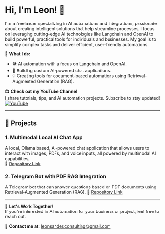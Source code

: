 # Hi, I'm Leon! 👋

I'm a freelancer specializing in AI automations and integrations, passionate about creating intelligent solutions that help streamline processes. I focus on leveraging cutting-edge AI technologies like Langchain and OpenAI to build powerful, practical tools for individuals and businesses. My goal is to simplify complex tasks and deliver efficient, user-friendly automations. 

🌟 **What I do:**
- 🛠 AI automation with a focus on Langchain and OpenAI.
- 🤖 Building custom AI-powered chat applications.
- 💡 Creating tools for document-based automations using Retrieval-Augmented Generation (RAG).

📺 **Check out my YouTube Channel**  
I share tutorials, tips, and AI automation projects. Subscribe to stay updated!  
[![YouTube](https://img.shields.io/badge/YouTube-Leon%20Explains%20AI-red)](https://www.youtube.com/@leonsaiagency)

---

## 🚀 Projects

### 1. Multimodal Local AI Chat App
A local, Ollama based, AI-powered chat application that allows users to interact with images, PDFs, and voice inputs, all powered by multimodal AI capabilities.  
🔗 [Repository Link](https://github.com/Leon-Sander/Local-Multimodal-AI-Chat)

### 2. Telegram Bot with PDF RAG Integration
A Telegram bot that can answer questions based on PDF documents using Retrieval-Augmented Generation (RAG).
🔗 [Repository Link](https://github.com/Leon-Sander/langchain_faiss_vectorindex)

---

💼 **Let's Work Together!**  
If you're interested in AI automation for your business or project, feel free to reach out.

📧 **Contact me at**: [leonsander.consulting@gmail.com](mailto:leonsander.consulting@gmail.com)

